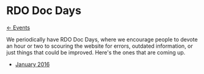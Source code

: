 # RDO Doc Days

[ ← Events](/events)

We periodically have RDO Doc Days, where we encourage people to devote
an hour or two to scouring the website for errors, outdated information,
or just things that could be improved. Here's the ones that are coming
up.

* [January 2016](/testday/docdays/201601)
